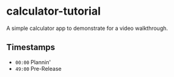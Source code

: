 # calculator-tutorial
A simple calculator app to demonstrate for a video walkthrough.

## Timestamps

- `00:00` Plannin'
- `49:00` Pre-Release